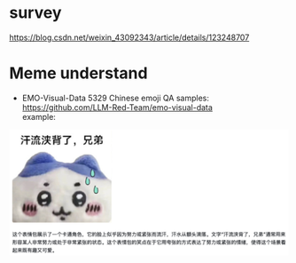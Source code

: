 # survey
https://blog.csdn.net/weixin_43092343/article/details/123248707  




# Meme understand
- EMO-Visual-Data
5329 Chinese emoji QA samples:   
https://github.com/LLM-Red-Team/emo-visual-data   
example:

![emo-demo](./_img/emo_demo.png)

